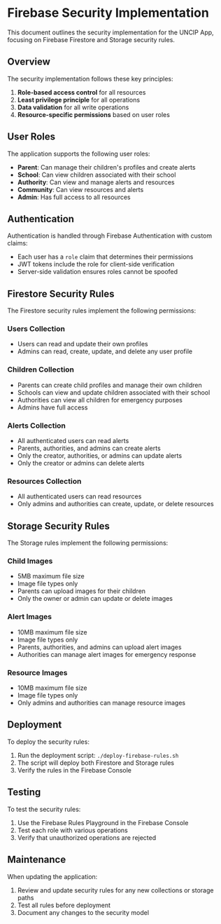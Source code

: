 # Firebase Security Implementation

This document outlines the security implementation for the UNCIP App, focusing on Firebase Firestore and Storage security rules.

## Overview

The security implementation follows these key principles:

1. **Role-based access control** for all resources
2. **Least privilege principle** for all operations
3. **Data validation** for all write operations
4. **Resource-specific permissions** based on user roles

## User Roles

The application supports the following user roles:

- **Parent**: Can manage their children's profiles and create alerts
- **School**: Can view children associated with their school
- **Authority**: Can view and manage alerts and resources
- **Community**: Can view resources and alerts
- **Admin**: Has full access to all resources

## Authentication

Authentication is handled through Firebase Authentication with custom claims:

- Each user has a `role` claim that determines their permissions
- JWT tokens include the role for client-side verification
- Server-side validation ensures roles cannot be spoofed

## Firestore Security Rules

The Firestore security rules implement the following permissions:

### Users Collection

- Users can read and update their own profiles
- Admins can read, create, update, and delete any user profile

### Children Collection

- Parents can create child profiles and manage their own children
- Schools can view and update children associated with their school
- Authorities can view all children for emergency purposes
- Admins have full access

### Alerts Collection

- All authenticated users can read alerts
- Parents, authorities, and admins can create alerts
- Only the creator, authorities, or admins can update alerts
- Only the creator or admins can delete alerts

### Resources Collection

- All authenticated users can read resources
- Only admins and authorities can create, update, or delete resources

## Storage Security Rules

The Storage rules implement the following permissions:

### Child Images

- 5MB maximum file size
- Image file types only
- Parents can upload images for their children
- Only the owner or admin can update or delete images

### Alert Images

- 10MB maximum file size
- Image file types only
- Parents, authorities, and admins can upload alert images
- Authorities can manage alert images for emergency response

### Resource Images

- 10MB maximum file size
- Image file types only
- Only admins and authorities can manage resource images

## Deployment

To deploy the security rules:

1. Run the deployment script: `./deploy-firebase-rules.sh`
2. The script will deploy both Firestore and Storage rules
3. Verify the rules in the Firebase Console

## Testing

To test the security rules:

1. Use the Firebase Rules Playground in the Firebase Console
2. Test each role with various operations
3. Verify that unauthorized operations are rejected

## Maintenance

When updating the application:

1. Review and update security rules for any new collections or storage paths
2. Test all rules before deployment
3. Document any changes to the security model
